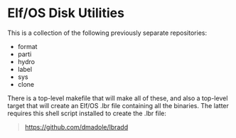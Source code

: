 # Elf/OS Disk Utilities

This is a collection of the following previously separate repositories:

* format
* parti
* hydro
* label
* sys
* clone

There is a top-level makefile that will make all of these, and also a top-level target that will create an Elf/OS .lbr file containing all the binaries. The latter requires this shell script installed to create the .lbr file:

> https://github.com/dmadole/lbradd

